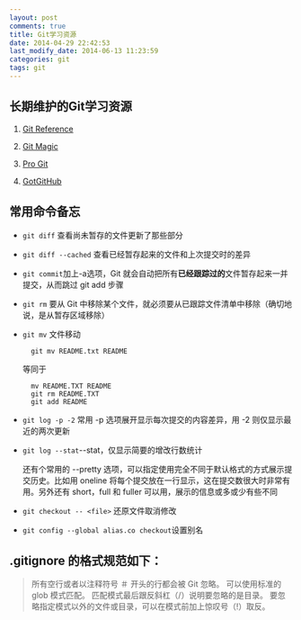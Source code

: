 ```yaml
---
layout: post
comments: true
title: Git学习资源
date: 2014-04-29 22:42:53
last_modify_date: 2014-06-13 11:23:59 
categories: git
tags: git
---
```


## 长期维护的Git学习资源 ##

1. [Git Reference](http://gitref.org/)

2. [Git Magic](http://www-cs-students.stanford.edu/~blynn/gitmagic/intl/zh_cn/index.html)

3. [Pro Git](http://git-scm.com/book/)

4. [GotGitHub](http://www.worldhello.net/gotgithub/index.html)


## 常用命令备忘 ##

- `git diff` 查看尚未暂存的文件更新了那些部分

- `git diff --cached` 查看已经暂存起来的文件和上次提交时的差异

- `git commit`加上-a选项，Git 就会自动把所有**已经跟踪过的**文件暂存起来一并提交，从而跳过 git add 步骤

- `git rm` 要从 Git 中移除某个文件，就必须要从已跟踪文件清单中移除（确切地说，是从暂存区域移除）

- `git mv` 文件移动

		git mv README.txt README

	等同于

		mv README.TXT README
		git rm README.TXT
		git add README

- `git log -p -2` 常用 -p 选项展开显示每次提交的内容差异，用 -2 则仅显示最近的两次更新

- `git log --stat`--stat，仅显示简要的增改行数统计

	还有个常用的 --pretty 选项，可以指定使用完全不同于默认格式的方式展示提交历史。比如用 oneline 将每个提交放在一行显示，这在提交数很大时非常有用。另外还有 short，full 和 fuller 可以用，展示的信息或多或少有些不同

- `git checkout -- <file>` 还原文件取消修改

- `git config --global alias.co checkout`设置别名

## .gitignore 的格式规范如下： ##

> 所有空行或者以注释符号 ＃ 开头的行都会被 Git 忽略。
> 可以使用标准的 glob 模式匹配。
> 匹配模式最后跟反斜杠（/）说明要忽略的是目录。
> 要忽略指定模式以外的文件或目录，可以在模式前加上惊叹号（!）取反。